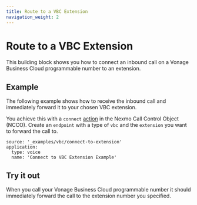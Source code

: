 ```yaml
---
title: Route to a VBC Extension
navigation_weight: 2
---
```


# Route to a VBC Extension

This building block shows you how to connect an inbound call on a Vonage Business Cloud programmable number to an extension.

## Example

The following example shows how to receive the inbound call and immediately forward it to your chosen VBC extension.

You achieve this with a `connect` [action](/voice/voice-api/ncco-reference#connect) in the Nexmo Call Control Object (NCCO). Create an `endpoint` with a type of `vbc` and the `extension` you want to forward the call to.

```building_blocks
source: '_examples/vbc/connect-to-extension'
application:
  type: voice
  name: 'Connect to VBC Extension Example'
```

## Try it out

When you call your Vonage Business Cloud programmable number it should immediately forward the call to the extension number you specified.

